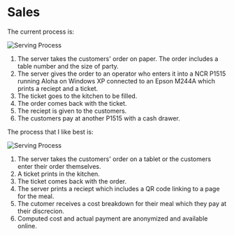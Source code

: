 Sales
=====

The current process is:

![Serving Process](http://oneacrecafe.github.io/sales/doc/current_process.svg)

1. The server takes the customers' order on paper. The order includes a table number and the size of party.
2. The server gives the order to an operator who enters it into a NCR P1515 running Aloha on Windows XP connected to an Epson M244A which prints a reciept and a ticket.
3. The ticket goes to the kitchen to be filled.
4. The order comes back with the ticket.
5. The reciept is given to the customers.
6. The customers pay at another P1515 with a cash drawer.

The process that I like best is:

![Serving Process](http://oneacrecafe.github.io/sales/doc/tablet_process.svg)

1. The server takes the customers' order on a tablet or the customers enter their order themselves.
2. A ticket prints in the kitchen.
3. The ticket comes back with the order.
4. The server prints a reciept which includes a QR code linking to a page for the meal.
5. The cutomer receives a cost breakdown for their meal which they pay at their discrecion.
6. Computed cost and actual payment are anonymized and available online.
